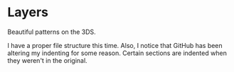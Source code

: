# Layers
Beautiful patterns on the 3DS.

I have a proper file structure this time.  Also, I notice that GitHub has been altering my indenting for some reason.  Certain sections are indented when they weren't in the original.
